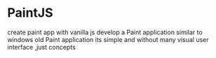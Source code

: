 # PaintJS
create paint app with vanilla js
develop a Paint application similar to windows old Paint application 
its simple and without many visual user interface ,just concepts
